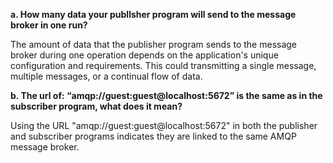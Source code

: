 **a. How many data your publlsher program will send to the message broker in one run?**

The amount of data that the publisher program sends to the message broker during one operation depends on the application's unique configuration and requirements. This could transmitting a single message, multiple messages, or a continual flow of data.

**b. The url of: “amqp://guest:guest@localhost:5672” is the same as in the subscriber program, what does it mean?**

Using the URL "amqp://guest:guest@localhost:5672" in both the publisher and subscriber programs indicates they are linked to the same AMQP message broker.